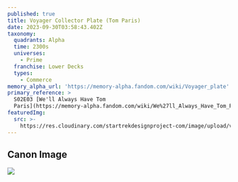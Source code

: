 ```yaml
---
published: true
title: Voyager Collector Plate (Tom Paris)
date: 2023-09-30T03:58:43.402Z
taxonomy:
  quadrants: Alpha
  time: 2300s
  universes:
    - Prime
  franchise: Lower Decks
  types:
    - Commerce
memory_alpha_url: 'https://memory-alpha.fandom.com/wiki/Voyager_plate'
primary_reference: >
  S02E03 [We'll Always Have Tom
  Paris](https://memory-alpha.fandom.com/wiki/We%27ll_Always_Have_Tom_Paris_\(episode\))
featuredImg:
  src: >-
    https://res.cloudinary.com/startrekdesignproject-com/image/upload/v1695961155/Voyager-Collector-Plate-_Tom-Paris.png
---
```


## Canon Image

![](https://res.cloudinary.com/startrekdesignproject-com/image/upload/v1696046294/Voyager-Collector-Plate-_Tom-Paris__LDS-2x3-1.jpg)
